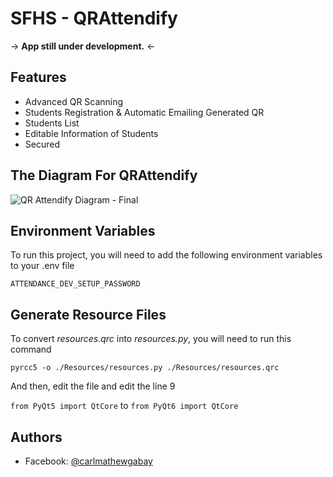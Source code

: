 **SFHS - QRAttendify**
=

→ **App still under development.** ←
## Features

- Advanced QR Scanning
- Students Registration & Automatic Emailing Generated QR
- Students List
- Editable Information of Students
- Secured
## The Diagram For QRAttendify

![QR Attendify Diagram - Final](https://github.com/CarlM-69/QRAttendify/assets/73862565/c8a97e7f-b0aa-42d6-b13f-b54011809a4b)
## Environment Variables

To run this project, you will need to add the following environment variables to your .env file

`ATTENDANCE_DEV_SETUP_PASSWORD`
## Generate Resource Files

To convert *resources.qrc* into *resources.py*, you will need to run this command

`pyrcc5 -o ./Resources/resources.py ./Resources/resources.qrc`<br>

And then, edit the file and edit the line 9<br>

`from PyQt5 import QtCore` to `from PyQt6 import QtCore`
## Authors

- Facebook: [@carlmathewgabay](https://www.facebook.com/carlmathewgabay)
